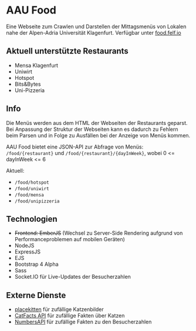 # AAU Food

Eine Webseite zum Crawlen und Darstellen der Mittagsmenüs von Lokalen nahe der Alpen-Adria Universität Klagenfurt. Verfügbar unter [food.felf.io](https://food.felf.io/)

## Aktuell unterstützte Restaurants

-   Mensa Klagenfurt
-   Uniwirt
-   Hotspot
-   Bits&Bytes
-   Uni-Pizzeria

## Info

Die Menüs werden aus dem HTML der Webseiten der Restaurants geparst. Bei Anpassung der Struktur der Webseiten kann es dadurch zu Fehlern beim Parsen und in Folge zu Ausfällen bei der Anzeige von Menüs kommen.

AAU Food bietet eine JSON-API zur Abfrage von Menüs:
`/food/{restaurant}` und `/food/{restaurant}/{dayInWeek}`, wobei 0 <= dayInWeek <= 6

Aktuell:

-   `/food/hotspot`
-   `/food/uniwirt`
-   `/food/mensa`
-   `/food/unipizzeria`

## Technologien

-   ~~Frontend: EmberJS~~ (Wechsel zu Server-Side Rendering aufgrund von Performanceproblemen auf mobilen Geräten)
-   NodeJS
-   ExpressJS
-   EJS
-   Bootstrap 4 Alpha
-   Sass
-   Socket.IO für Live-Updates der Besucherzahlen

## Externe Dienste

-   [placekitten](http://placekitten.com) für zufällige Katzenbilder
-   [CatFacts API](http://catfacts-api.appspot.com/) für zufällige Fakten über Katzen
-   [NumbersAPI](http://numbersapi.com/#42) für zufällige Fakten zu den Besucherzahlen
